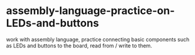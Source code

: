 # assembly-language-practice-on-LEDs-and-buttons
work with assembly language, practice connecting basic components such as LEDs and buttons to the board, read from / write to them. 
